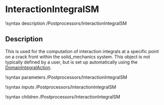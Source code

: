 # InteractionIntegralSM
!syntax description /Postprocessors/InteractionIntegralSM

## Description

This is used for the computation of interaction integrals at a specific point on a crack front within the solid_mechanics system. This object is not typically defined by a user, but is set up automatically using the [DomainIntegralAction](/DomainIntegralAction.md).

!syntax parameters /Postprocessors/InteractionIntegralSM

!syntax inputs /Postprocessors/InteractionIntegralSM

!syntax children /Postprocessors/InteractionIntegralSM
